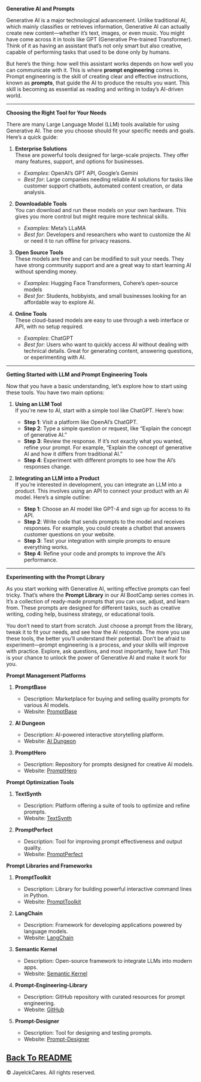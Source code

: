 
**Generative AI and Prompts**

Generative AI is a major technological advancement. Unlike traditional AI, which mainly classifies or retrieves information, Generative AI can actually create new content—whether it’s text, images, or even music. You might have come across it in tools like GPT (Generative Pre-trained Transformer). Think of it as having an assistant that’s not only smart but also creative, capable of performing tasks that used to be done only by humans.

But here’s the thing: how well this assistant works depends on how well you can communicate with it. This is where **prompt engineering** comes in. Prompt engineering is the skill of creating clear and effective instructions, known as **prompts**, that guide the AI to produce the results you want. This skill is becoming as essential as reading and writing in today’s AI-driven world.

---

**Choosing the Right Tool for Your Needs**

There are many Large Language Model (LLM) tools available for using Generative AI. The one you choose should fit your specific needs and goals. Here’s a quick guide:

1. **Enterprise Solutions**  
   These are powerful tools designed for large-scale projects. They offer many features, support, and options for businesses.  
   - *Examples*: OpenAI’s GPT API, Google’s Gemini  
   - *Best for*: Large companies needing reliable AI solutions for tasks like customer support chatbots, automated content creation, or data analysis.

2. **Downloadable Tools**  
   You can download and run these models on your own hardware. This gives you more control but might require more technical skills.  
   - *Examples*: Meta’s LLaMA  
   - *Best for*: Developers and researchers who want to customize the AI or need it to run offline for privacy reasons.

3. **Open Source Tools**  
   These models are free and can be modified to suit your needs. They have strong community support and are a great way to start learning AI without spending money.  
   - *Examples*: Hugging Face Transformers, Cohere’s open-source models  
   - *Best for*: Students, hobbyists, and small businesses looking for an affordable way to explore AI.

4. **Online Tools**  
   These cloud-based models are easy to use through a web interface or API, with no setup required.  
   - *Examples*: ChatGPT  
   - *Best for*: Users who want to quickly access AI without dealing with technical details. Great for generating content, answering questions, or experimenting with AI.

---

**Getting Started with LLM and Prompt Engineering Tools**

Now that you have a basic understanding, let’s explore how to start using these tools. You have two main options:

1. **Using an LLM Tool**  
   If you're new to AI, start with a simple tool like ChatGPT. Here’s how:
   - **Step 1**: Visit a platform like OpenAI’s ChatGPT.
   - **Step 2**: Type a simple question or request, like “Explain the concept of generative AI.”
   - **Step 3**: Review the response. If it’s not exactly what you wanted, refine your prompt. For example, “Explain the concept of generative AI and how it differs from traditional AI.”
   - **Step 4**: Experiment with different prompts to see how the AI’s responses change.

2. **Integrating an LLM into a Product**  
   If you’re interested in development, you can integrate an LLM into a product. This involves using an API to connect your product with an AI model. Here’s a simple outline:
   - **Step 1**: Choose an AI model like GPT-4 and sign up for access to its API.
   - **Step 2**: Write code that sends prompts to the model and receives responses. For example, you could create a chatbot that answers customer questions on your website.
   - **Step 3**: Test your integration with simple prompts to ensure everything works.
   - **Step 4**: Refine your code and prompts to improve the AI’s performance.

---

**Experimenting with the Prompt Library**

As you start working with Generative AI, writing effective prompts can feel tricky. That’s where the **Prompt Library** in our AI BootCamp series comes in. It’s a collection of ready-made prompts that you can use, adjust, and learn from. These prompts are designed for different tasks, such as creative writing, coding help, business strategy, or educational tools.

You don’t need to start from scratch. Just choose a prompt from the library, tweak it to fit your needs, and see how the AI responds. The more you use these tools, the better you’ll understand their potential. Don’t be afraid to experiment—prompt engineering is a process, and your skills will improve with practice. Explore, ask questions, and most importantly, have fun! This is your chance to unlock the power of Generative AI and make it work for you.


**Prompt Management Platforms**

1. **PromptBase**
    - Description: Marketplace for buying and selling quality prompts for various AI models.
    - Website: [PromptBase](https://promptbase.com/) 

2. **AI Dungeon**
    - Description: AI-powered interactive storytelling platform.
    - Website: [AI Dungeon](https://play.aidungeon.io/) 
3. **PromptHero**
    - Description: Repository for prompts designed for creative AI models.
    - Website: [PromptHero](https://prompthero.com/) 

**Prompt Optimization Tools**

1. **TextSynth**
    - Description: Platform offering a suite of tools to optimize and refine prompts.
    - Website: [TextSynth](https://textsynth.com/) 

2. **PromptPerfect**
    - Description: Tool for improving prompt effectiveness and output quality.
    - Website: [PromptPerfect](https://promptperfect.ai/) 

**Prompt Libraries and Frameworks**

1. **PromptToolkit**
    - Description: Library for building powerful interactive command lines in Python.
    - Website: [PromptToolkit](https://python-prompt-toolkit.readthedocs.io/en/master/) 

2. **LangChain**
    - Description: Framework for developing applications powered by language models.
    - Website: [LangChain](https://www.langchain.com/) 

3. **Semantic Kernel**
    - Description: Open-source framework to integrate LLMs into modern apps.
    - Website: [Semantic Kernel](https://github.com/microsoft/semantic-kernel) 

4. **Prompt-Engineering-Library**
    - Description: GitHub repository with curated resources for prompt engineering.
    - Website: [GitHub](https://github.com/microsoft/prompt-engineering) 

5. **Prompt-Designer**
    - Description: Tool for designing and testing prompts.
    - Website: [Prompt-Designer](https://prompt-designer.ai/) 




<a href="README.md">Back To README</a>
---

© JayelckCares. All rights reserved.

